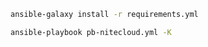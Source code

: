 ```zsh
ansible-galaxy install -r requirements.yml
```

```zsh
ansible-playbook pb-nitecloud.yml -K
```

